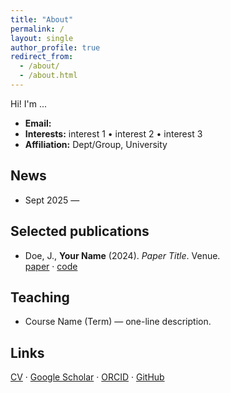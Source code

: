 ```yaml
---
title: "About"
permalink: /
layout: single
author_profile: true
redirect_from:
  - /about/
  - /about.html
---
```


Hi! I'm ...  

- **Email:** 
- **Interests:** interest 1 • interest 2 • interest 3  
- **Affiliation:** Dept/Group, University

## News
- Sept 2025 — 

## Selected publications
- Doe, J., **Your Name** (2024). *Paper Title*. Venue.  
  [paper](/files/paper.pdf) · [code](https://github.com/YOUR_USERNAME/your-repo)

## Teaching
- Course Name (Term) — one-line description.

## Links
[CV](/files/cv.pdf) · [Google Scholar](https://scholar.google.com/) · [ORCID](https://orcid.org/) · [GitHub](https://github.com/YOUR_USERNAME)
